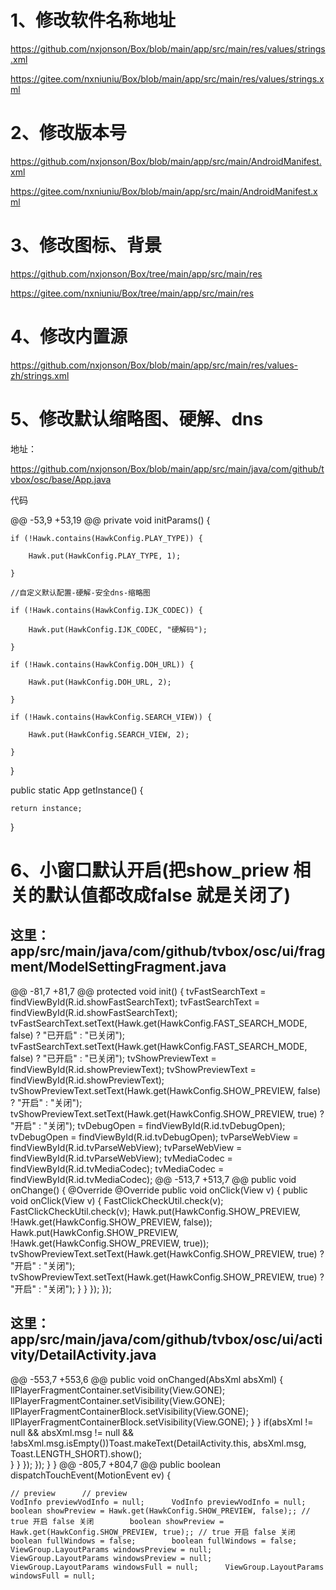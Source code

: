 # 1、修改软件名称地址

https://github.com/nxjonson/Box/blob/main/app/src/main/res/values/strings.xml

https://gitee.com/nxniuniu/Box/blob/main/app/src/main/res/values/strings.xml

# 2、修改版本号

https://github.com/nxjonson/Box/blob/main/app/src/main/AndroidManifest.xml

https://gitee.com/nxniuniu/Box/blob/main/app/src/main/AndroidManifest.xml

# 3、修改图标、背景

https://github.com/nxjonson/Box/tree/main/app/src/main/res

https://gitee.com/nxniuniu/Box/tree/main/app/src/main/res

# 4、修改内置源

https://github.com/nxjonson/Box/blob/main/app/src/main/res/values-zh/strings.xml

# 5、修改默认缩略图、硬解、dns

  地址：

  https://github.com/nxjonson/Box/blob/main/app/src/main/java/com/github/tvbox/osc/base/App.java

 代码

@@ -53,9 +53,19 @@ private void initParams() {

    if (!Hawk.contains(HawkConfig.PLAY_TYPE)) {

        Hawk.put(HawkConfig.PLAY_TYPE, 1);

    }

    //自定义默认配置-硬解-安全dns-缩略图

    if (!Hawk.contains(HawkConfig.IJK_CODEC)) {

        Hawk.put(HawkConfig.IJK_CODEC, "硬解码");

    }

    if (!Hawk.contains(HawkConfig.DOH_URL)) {

        Hawk.put(HawkConfig.DOH_URL, 2);

    }

    if (!Hawk.contains(HawkConfig.SEARCH_VIEW)) {

        Hawk.put(HawkConfig.SEARCH_VIEW, 2);

    }

}

public static App getInstance() {

    return instance;

}

# 6、小窗口默认开启(把show_priew  相关的默认值都改成false 就是关闭了)

## 这里：app/src/main/java/com/github/tvbox/osc/ui/fragment/ModelSettingFragment.java

@@ -81,7 +81,7 @@ protected void init() {
        tvFastSearchText = findViewById(R.id.showFastSearchText);	        tvFastSearchText = findViewById(R.id.showFastSearchText);
        tvFastSearchText.setText(Hawk.get(HawkConfig.FAST_SEARCH_MODE, false) ? "已开启" : "已关闭");	        tvFastSearchText.setText(Hawk.get(HawkConfig.FAST_SEARCH_MODE, false) ? "已开启" : "已关闭");
        tvShowPreviewText = findViewById(R.id.showPreviewText);	        tvShowPreviewText = findViewById(R.id.showPreviewText);
        tvShowPreviewText.setText(Hawk.get(HawkConfig.SHOW_PREVIEW, false) ? "开启" : "关闭");	        tvShowPreviewText.setText(Hawk.get(HawkConfig.SHOW_PREVIEW, true) ? "开启" : "关闭");
        tvDebugOpen = findViewById(R.id.tvDebugOpen);	        tvDebugOpen = findViewById(R.id.tvDebugOpen);
        tvParseWebView = findViewById(R.id.tvParseWebView);	        tvParseWebView = findViewById(R.id.tvParseWebView);
        tvMediaCodec = findViewById(R.id.tvMediaCodec);	        tvMediaCodec = findViewById(R.id.tvMediaCodec);
@@ -513,7 +513,7 @@ public void onChange() {
            @Override	            @Override
            public void onClick(View v) {	            public void onClick(View v) {
                FastClickCheckUtil.check(v);	                FastClickCheckUtil.check(v);
                Hawk.put(HawkConfig.SHOW_PREVIEW, !Hawk.get(HawkConfig.SHOW_PREVIEW, false));	                Hawk.put(HawkConfig.SHOW_PREVIEW, !Hawk.get(HawkConfig.SHOW_PREVIEW, true));
                tvShowPreviewText.setText(Hawk.get(HawkConfig.SHOW_PREVIEW, true) ? "开启" : "关闭");	                tvShowPreviewText.setText(Hawk.get(HawkConfig.SHOW_PREVIEW, true) ? "开启" : "关闭");
            }	            }
        });	        });
 
## 这里：app/src/main/java/com/github/tvbox/osc/ui/activity/DetailActivity.java

@@ -553,7 +553,6 @@ public void onChanged(AbsXml absXml) {
                    llPlayerFragmentContainer.setVisibility(View.GONE);	                    llPlayerFragmentContainer.setVisibility(View.GONE);
                    llPlayerFragmentContainerBlock.setVisibility(View.GONE);	                    llPlayerFragmentContainerBlock.setVisibility(View.GONE);
                }	                }
                if(absXml != null && absXml.msg != null && !absXml.msg.isEmpty())Toast.makeText(DetailActivity.this, absXml.msg, Toast.LENGTH_SHORT).show();	
            }	            }
        });	        });
    }	    }
@@ -805,7 +804,7 @@ public boolean dispatchTouchEvent(MotionEvent ev) {


    // preview	    // preview
    VodInfo previewVodInfo = null;	    VodInfo previewVodInfo = null;
    boolean showPreview = Hawk.get(HawkConfig.SHOW_PREVIEW, false);; // true 开启 false 关闭	    boolean showPreview = Hawk.get(HawkConfig.SHOW_PREVIEW, true);; // true 开启 false 关闭
    boolean fullWindows = false;	    boolean fullWindows = false;
    ViewGroup.LayoutParams windowsPreview = null;	    ViewGroup.LayoutParams windowsPreview = null;
    ViewGroup.LayoutParams windowsFull = null;	    ViewGroup.LayoutParams windowsFull = null;
